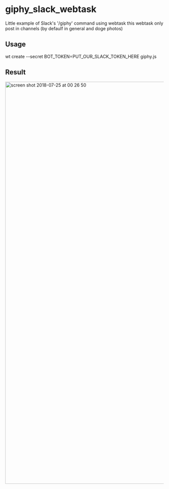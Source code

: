 # giphy_slack_webtask
Little example of Slack's '/giphy' command using webtask 
this webtask only post in channels (by defaulf in general and doge photos)

## Usage
wt create --secret BOT_TOKEN=PUT_OUR_SLACK_TOKEN_HERE giphy.js

## Result

<img width="1280" alt="screen shot 2018-07-25 at 00 26 50" src="https://user-images.githubusercontent.com/6124495/43367447-5d2053fc-9323-11e8-817c-3a51cbaa045d.png">


